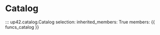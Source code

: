 # Catalog

::: up42.catalog.Catalog
    selection:
        inherited_members: True
        members: {{ funcs_catalog }}
        